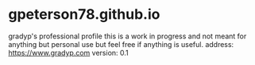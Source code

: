 # gpeterson78.github.io
gradyp's professional profile
this is a work in progress and not meant for anything but personal use but feel free if anything is useful.
address: https://www.gradyp.com
version: 0.1

